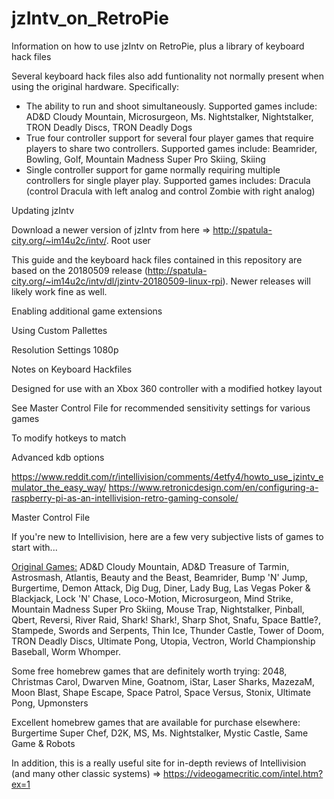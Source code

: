# jzIntv_on_RetroPie
Information on how to use jzIntv on RetroPie, plus a library of keyboard hack files

Several keyboard hack files also add funtionality not normally present when using the original hardware.  Specifically:
  * The ability to run and shoot simultaneously.  Supported games include:  AD&D Cloudy Mountain, Microsurgeon, Ms.   Nightstalker, Nightstalker, TRON Deadly Discs, TRON Deadly Dogs
  * True four controller support for several four player games that require players to share two controllers.  Supported games include: Beamrider, Bowling, Golf, Mountain Madness Super Pro Skiing, Skiing
  * Single controller support for game normally requiring multiple controllers for single player play.  Supported games includes: Dracula (control Dracula with left analog and control Zombie with right analog)

Updating jzIntv

Download a newer version of jzIntv from here => http://spatula-city.org/~im14u2c/intv/.  Root user

This guide and the keyboard hack files contained in this repository are based on the 20180509 release (http://spatula-city.org/~im14u2c/intv/dl/jzintv-20180509-linux-rpi).  Newer releases will likely work fine as well.

Enabling additional game extensions

Using Custom Pallettes

Resolution Settings
1080p

Notes on Keyboard Hackfiles

Designed for use with an Xbox 360 controller with a modified hotkey layout

See Master Control File for recommended sensitivity settings for various games

To modify hotkeys to match

Advanced kdb options

https://www.reddit.com/r/intellivision/comments/4etfy4/howto_use_jzintv_emulator_the_easy_way/
https://www.retronicdesign.com/en/configuring-a-raspberry-pi-as-an-intellivision-retro-gaming-console/

Master Control File

If you're new to Intellivision, here are a few very subjective lists of games to start with...

<u>Original Games:</u> AD&D Cloudy Mountain, AD&D Treasure of Tarmin, Astrosmash, Atlantis, Beauty and the Beast, Beamrider, Bump 'N' Jump, Burgertime, Demon Attack, Dig Dug, Diner, Lady Bug, Las Vegas Poker & Blackjack, Lock 'N' Chase, Loco-Motion, Microsurgeon, Mind Strike, Mountain Madness Super Pro Skiing, Mouse Trap, Nightstalker, Pinball, Qbert, Reversi, River Raid, Shark! Shark!, Sharp Shot, Snafu, Space Battle?, Stampede, Swords and Serpents, Thin Ice, Thunder Castle, Tower of Doom, TRON Deadly Discs, Ultimate Pong, Utopia, Vectron, World Championship Baseball, Worm Whomper.

Some free homebrew games that are definitely worth trying: 2048, Christmas Carol, Dwarven Mine, Goatnom, iStar, Laser Sharks, MazezaM, Moon Blast, Shape Escape, Space Patrol, Space Versus, Stonix, Ultimate Pong, Upmonsters

Excellent homebrew games that are available for purchase elsewhere: Burgertime Super Chef, D2K, MS, Ms. Nightstalker, Mystic Castle, Same Game & Robots

In addition, this is a really useful site for in-depth reviews of Intellivision (and many other classic systems) => https://videogamecritic.com/intel.htm?ex=1 
